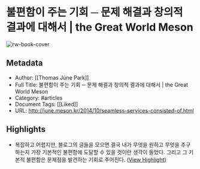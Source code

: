 # 불편함이 주는 기회 ─ 문제 해결과 창의적 결과에 대해서 | the Great World Meson

![rw-book-cover](https://readwise-assets.s3.amazonaws.com/static/images/article2.74d541386bbf.png)

## Metadata
- Author: [[Thomas Júne Park]]
- Full Title: 불편함이 주는 기회 ─ 문제 해결과 창의적 결과에 대해서 | the Great World Meson
- Category: #articles
- Document Tags: [[Liked]] 
- URL: http://june.meson.kr/2014/10/seamless-services-consisted-of.html

## Highlights
- 복잡하고 어렵지만, 블로그의 글들을 모으면 결국 내가 무엇을 원하고 무엇을 추구하는지 가장 기본적인 불편함에 도달할 수 있을 것이란 생각이 들었다. 그리고 그 기본적 불편함은 문제점을 발견하는 기회로 주어진다. ([View Highlight](https://instapaper.com/read/516400451/771880))
